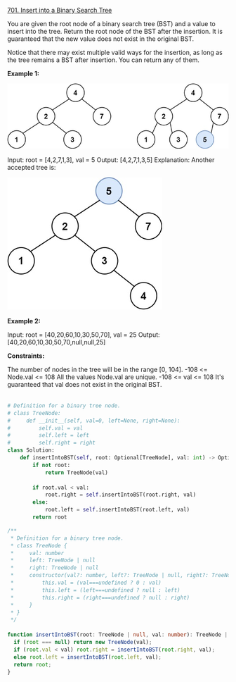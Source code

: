 [701. Insert into a Binary Search Tree](https://leetcode.com/problems/insert-into-a-binary-search-tree/description/)

You are given the root node of a binary search tree (BST) and a value to insert into the tree. Return the root node of the BST after the insertion. It is guaranteed that the new value does not exist in the original BST.

Notice that there may exist multiple valid ways for the insertion, as long as the tree remains a BST after insertion. You can return any of them.

**Example 1:**

![alt text](image.png)

Input: root = [4,2,7,1,3], val = 5
Output: [4,2,7,1,3,5]
Explanation: Another accepted tree is:

![alt text](image-1.png)

**Example 2:**

Input: root = [40,20,60,10,30,50,70], val = 25
Output: [40,20,60,10,30,50,70,null,null,25]

**Constraints:**

The number of nodes in the tree will be in the range [0, 104].
-108 <= Node.val <= 108
All the values Node.val are unique.
-108 <= val <= 108
It's guaranteed that val does not exist in the original BST.

```py

# Definition for a binary tree node.
# class TreeNode:
#     def __init__(self, val=0, left=None, right=None):
#         self.val = val
#         self.left = left
#         self.right = right
class Solution:
    def insertIntoBST(self, root: Optional[TreeNode], val: int) -> Optional[TreeNode]:
        if not root:
            return TreeNode(val)

        if root.val < val:
            root.right = self.insertIntoBST(root.right, val)
        else:
            root.left = self.insertIntoBST(root.left, val)
        return root
```

```ts
/**
 * Definition for a binary tree node.
 * class TreeNode {
 *     val: number
 *     left: TreeNode | null
 *     right: TreeNode | null
 *     constructor(val?: number, left?: TreeNode | null, right?: TreeNode | null) {
 *         this.val = (val===undefined ? 0 : val)
 *         this.left = (left===undefined ? null : left)
 *         this.right = (right===undefined ? null : right)
 *     }
 * }
 */

function insertIntoBST(root: TreeNode | null, val: number): TreeNode | null {
  if (root === null) return new TreeNode(val);
  if (root.val < val) root.right = insertIntoBST(root.right, val);
  else root.left = insertIntoBST(root.left, val);
  return root;
}
```
